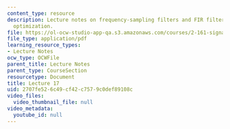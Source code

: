 ```yaml
---
content_type: resource
description: Lecture notes on frequency-sampling filters and FIR filter design using
  optimization.
file: https://ol-ocw-studio-app-qa.s3.amazonaws.com/courses/2-161-signal-processing-continuous-and-discrete-fall-2008/2707fe526c49cf42c7579c0def89108c_lecture_17.pdf
file_type: application/pdf
learning_resource_types:
- Lecture Notes
ocw_type: OCWFile
parent_title: Lecture Notes
parent_type: CourseSection
resourcetype: Document
title: Lecture 17
uid: 2707fe52-6c49-cf42-c757-9c0def89108c
video_files:
  video_thumbnail_file: null
video_metadata:
  youtube_id: null
---
```

